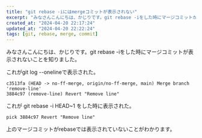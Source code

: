 ```yaml
---
title: "git rebase -iにはmergeコミットが表示されない"
excerpt: "みなさんこんにちは、かじりです。git rebase -iをした時にマージコミットが表示されないことを知りました。"
created_at: "2024-04-20 22:17:24"
updated_at: "2024-04-20 22:22:24"
tags: [git, rebase, merge, commit]
---
```


みなさんこんにちは、かじりです。git rebase -iをした時にマージコミットが表示されないことを知りました。

これがgit log --onelineで表示された。

```
c3513fa (HEAD -> no-ff-merge, origin/no-ff-merge, main) Merge branch 'remove-line'
3884c97 (remove-line) Revert "Remove line"
```

これが git rebase -i HEAD~1 をした時に表示された。

```
pick 3884c97 Revert "Remove line"
```

上のマージコミットがrebaseでは表示されていないことがわかります。

